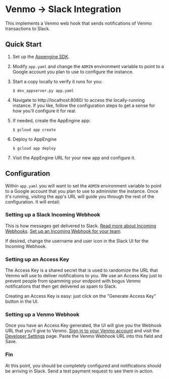 # Venmo → Slack Integration

This implements a Venmo web hook that sends notifications of Venmo transactions to Slack.

## Quick Start

1. Set up the [Appengine SDK](https://cloud.google.com/appengine/docs/standard/go/download).

2. Modify `app.yaml` and change the `ADMIN` environment variable to point to a Google account
   you plan to use to configure the instance.

3. Start a copy locally to verify it runs for you:

   ```console
   $ dev_appserver.py app.yaml
   ```

4. Navigate to http://localhost:8080/ to access the locally-running instance.  If you like,
   follow the configuration steps to get a sense for how you'll configure it for real.

5. If needed, create the AppEngine app:

   ```console
   $ gcloud app create
   ```

6. Deploy to AppEngine

   ```console
   $ gcloud app deploy
   ```

7. Visit the AppEngine URL for your new app and configure it.

## Configuration

Within `app.yaml` you will want to set the `ADMIN` environment variable to point to a Google
account that you plan to use to administer the instance.  Once it's running, visiting the app's
URL will guide you through the rest of the configuration.  It will entail:

### Setting up a Slack Incoming Webhook

This is how messages get delivered to Slack.  [Read more about Incoming Webhooks](https://api.slack.com/incoming-webhooks).
[Set up an Incoming Webhook for your team](https://my.slack.com/services/new/incoming-webhook/).

If desired, change the username and user icon in the Slack UI for the Incoming Webhook.

### Setting up an Access Key

The Access Key is a shared secret that is used to randomize the URL that Venmo will use to
deliver notifications to you.  We use an Access Key just to prevent people from spamming
your endpoint with bogus Venmo notifications that then get delivered as spam to Slack.

Creating an Access Key is easy: just click on the "Generate Access Key" button in the UI.

### Setting up a Venmo Webhook

Once you have an Access Key generated, the UI will give you the Webhook URL that you'll
give to Venmo.  [Sign in to your Venmo account](https://venmo.com/) and visit the
[Developer Settings](https://venmo.com/account/settings/developer) page.  Paste the Venmo
Webhook URL into this field and Save.

### Fin

At this point, you should be completely configured and notifications should be arriving in
Slack.  Send a test payment request to see them in action.
